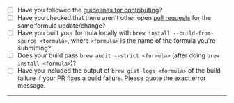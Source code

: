 - [ ] Have you followed the [guidelines for contributing](https://github.com/Linuxbrew/homebrew-core/blob/master/CONTRIBUTING.md)?
- [ ] Have you checked that there aren't other open [pull requests](https://github.com/Linuxbrew/homebrew-core/pulls) for the same formula update/change?
- [ ] Have you built your formula locally with `brew install --build-from-source <formula>`, where `<formula>` is the name of the formula you're submitting?
- [ ] Does your build pass `brew audit --strict <formula>` (after doing `brew install <formula>`)?
- [ ] Have you included the output of `brew gist-logs <formula>` of the build failure if your PR fixes a build failure. Please quote the exact error message.

-----
